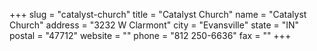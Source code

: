 +++
slug = "catalyst-church"
title = "Catalyst Church"
name = "Catalyst Church"
address = "3232 W Clarmont"
city = "Evansville"
state = "IN"
postal = "47712"
website = ""
phone = "812 250-6636"
fax = ""
+++
